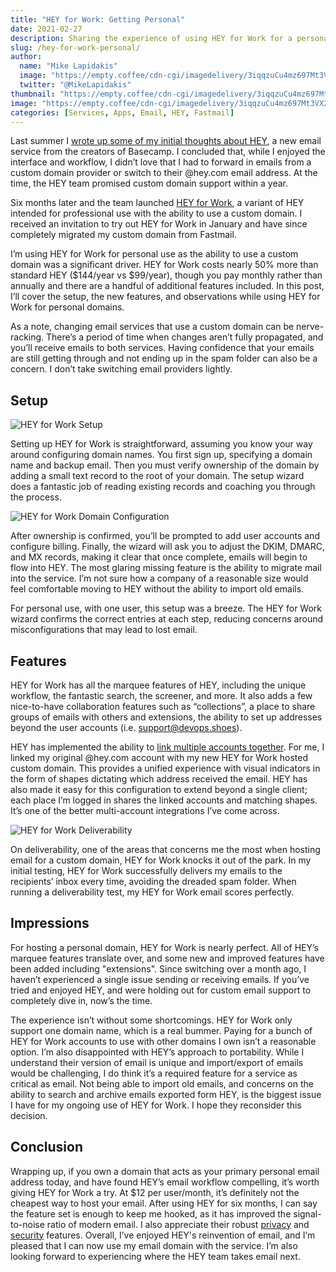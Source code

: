 ```yaml
---
title: "HEY for Work: Getting Personal"
date: 2021-02-27
description: Sharing the experience of using HEY for Work for a personal, custom domain name.
slug: /hey-for-work-personal/
author:
  name: "Mike Lapidakis"
  image: "https://empty.coffee/cdn-cgi/imagedelivery/3iqqzuCu4mz697Mt3VX2wA/69194722-6f88-4268-402b-a24f5c3daf00/tiny"
  twitter: "@MikeLapidakis"
thumbnail: "https://empty.coffee/cdn-cgi/imagedelivery/3iqqzuCu4mz697Mt3VX2wA/6b18f08a-db5c-4f57-c040-6d7003534200/thumbnail"
image: "https://empty.coffee/cdn-cgi/imagedelivery/3iqqzuCu4mz697Mt3VX2wA/6b18f08a-db5c-4f57-c040-6d7003534200/hero"
categories: [Services, Apps, Email, HEY, Fastmail]
---
```


Last summer I [wrote up some of my initial thoughts about HEY](/on-hey-email/), a new email service from the creators of Basecamp. I concluded that, while I enjoyed the interface and workflow, I didn’t love that I had to forward in emails from a custom domain provider or switch to their @hey.com email address. At the time, the HEY team promised custom domain support within a year.

Six months later and the team launched [HEY for Work](https://hey.com/work/), a variant of HEY intended for professional use with the ability to use a custom domain. I received an invitation to try out HEY for Work in January and have since completely migrated my custom domain from Fastmail.

I’m using HEY for Work for personal use as the ability to use a custom domain was a significant driver. HEY for Work costs nearly 50% more than standard HEY ($144/year vs $99/year), though you pay monthly rather than annually and there are a handful of additional features included. In this post, I’ll cover the setup, the new features, and observations while using HEY for Work for personal domains.

As a note, changing email services that use a custom domain can be nerve-racking. There’s a period of time when changes aren’t fully propagated, and you’ll receive emails to both services. Having confidence that your emails are still getting through and not ending up in the spam folder can also be a concern. I don’t take switching email providers lightly.

## Setup

![HEY for Work Setup](https://empty.coffee/cdn-cgi/imagedelivery/3iqqzuCu4mz697Mt3VX2wA/6f0eba27-d6d3-4853-db94-d1a8e178e500/post)

Setting up HEY for Work is straightforward, assuming you know your way around configuring domain names. You first sign up, specifying a domain name and backup email. Then you must verify ownership of the domain by adding a small text record to the root of your domain. The setup wizard does a fantastic job of reading existing records and coaching you through the process.

![HEY for Work Domain Configuration](https://empty.coffee/cdn-cgi/imagedelivery/3iqqzuCu4mz697Mt3VX2wA/2483297a-0b31-4566-eb67-e73ea8ed7100/post)

After ownership is confirmed, you’ll be prompted to add user accounts and configure billing. Finally, the wizard will ask you to adjust the DKIM, DMARC, and MX records, making it clear that once complete, emails will begin to flow into HEY. The most glaring missing feature is the ability to migrate mail into the service. I’m not sure how a company of a reasonable size would feel comfortable moving to HEY without the ability to import old emails.

For personal use, with one user, this setup was a breeze. The HEY for Work wizard confirms the correct entries at each step, reducing concerns around misconfigurations that may lead to lost email.

## Features

HEY for Work has all the marquee features of HEY, including the unique workflow, the fantastic search, the screener, and more. It also adds a few nice-to-have collaboration features such as “collections”, a place to share groups of emails with others and extensions, the ability to set up addresses beyond the user accounts (i.e. support@devops.shoes).

HEY has implemented the ability to [link multiple accounts together](https://hey.com/link-multiple-accounts/). For me, I linked my original @hey.com account with my new HEY for Work hosted custom domain. This provides a unified experience with visual indicators in the form of shapes dictating which address received the email. HEY has also made it easy for this configuration to extend beyond a single client; each place I’m logged in shares the linked accounts and matching shapes. It’s one of the better multi-account integrations I’ve come across.

![HEY for Work Deliverability](https://empty.coffee/cdn-cgi/imagedelivery/3iqqzuCu4mz697Mt3VX2wA/e6643b8b-2b56-4f5a-4495-7f2b147e1300/post)

On deliverability, one of the areas that concerns me the most when hosting email for a custom domain, HEY for Work knocks it out of the park. In my initial testing, HEY for Work successfully delivers my emails to the recipients’ inbox every time, avoiding the dreaded spam folder. When running a deliverability test, my HEY for Work email scores perfectly.

## Impressions

For hosting a personal domain, HEY for Work is nearly perfect. All of HEY’s marquee features translate over, and some new and improved features have been added including "extensions". Since switching over a month ago, I haven’t experienced a single issue sending or receiving emails. If you’ve tried and enjoyed HEY, and were holding out for custom email support to completely dive in, now’s the time.

The experience isn’t without some shortcomings. HEY for Work only support one domain name, which is a real bummer. Paying for a bunch of HEY for Work accounts to use with other domains I own isn’t a reasonable option. I’m also disappointed with HEY’s approach to portability. While I understand their version of email is unique and import/export of emails would be challenging, I do think it’s a required feature for a service as critical as email. Not being able to import old emails, and concerns on the ability to search and archive emails exported form HEY, is the biggest issue I have for my ongoing use of HEY for Work. I hope they reconsider this decision.

## Conclusion

Wrapping up, if you own a domain that acts as your primary personal email address today, and have found HEY’s email workflow compelling, it’s worth giving HEY for Work a try. At $12 per user/month, it’s definitely not the cheapest way to host your email. After using HEY for six months, I can say the feature set is enough to keep me hooked, as it has improved the signal-to-noise ratio of modern email. I also appreciate their robust [privacy](https://hey.com/spy-trackers/) and [security](https://hey.com/security/) features. Overall, I’ve enjoyed HEY's reinvention of email, and I’m pleased that I can now use my email domain with the service. I’m also looking forward to experiencing where the HEY team takes email next.
